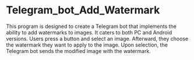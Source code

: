 # Telegram_bot_Add_Watermark
This program is designed to create a Telegram bot that implements the ability to add watermarks to images. It caters to both PC and Android versions. Users press a button and select an image. Afterward, they choose the watermark they want to apply to the image. Upon selection, the Telegram bot sends the modified image with the watermark.
